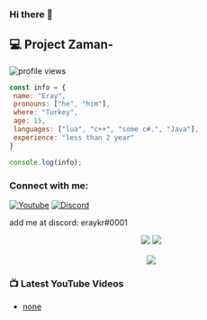 ### Hi there 👋

## 💻 Project Zaman-

![profile views](https://komarev.com/ghpvc/?username=eray-kr&style=flat-square)



```js
const info = {
 name: "Eray",
 pronouns: ["he", "him"],
 where: "Turkey",
 age: 15,
 languages: ["lua", "c++", "some c#.", "Java"],
 experience: "less than 2 year"
}

console.log(info);
```

### Connect with me:

[![Youtube](https://img.shields.io/discord/803994619993129000?label=youtube)](https://www.youtube.com/channel/null)
[![Discord](https://img.shields.io/discord/803994619993129000?label=discord)](https://discord.gg/null)

add me at discord: eraykr#0001
<br />


<p align="center">
    <img src="https://github-readme-stats.vercel.app/api?username=eray-kr&show_icons=true&hide_title=true&theme=dark&count_private=true&include_all_commits=true&hide_border=true" />
    <img src="https://github-readme-stats.vercel.app/api/top-langs/?username=eray-kr&layout=compact&theme=dark&count_private=true&include_all_commits=true&hide_border=true&langs_count=10" />
 <br><br>
    <img src="https://github-profile-trophy.vercel.app/?username=eray-kr&theme=nord&row=1" />
</p>


### 📺 Latest YouTube Videos

<!-- YOUTUBE:START -->
- [none]()
<!-- YOUTUBE:END -->

</details>

[youtube]: https://www.youtube.com/channel/null
[discord]: https://discord.gg/null
[spotify]: https://open.spotify.com/user/null
